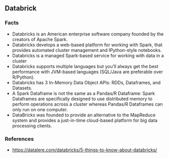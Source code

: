 ## Databrick

### Facts

* Databricks is an American enterprise software company founded by the creators of Apache Spark. 
* Databricks develops a web-based platform for working with Spark, that provides automated cluster management and IPython-style notebooks.
* Databricks is a managed Spark-based service for working with data in a cluster
* Databricks supports multiple languages but you’ll always get the best performance with JVM-based languages (SQL/Java are preferable over R/Python).
* Databricks has 3 In-Memory Data Object APIs: RDDs, Dataframes, and Datasets.
* A Spark Dataframe is not the same as a Pandas/R Dataframe: Spark Dataframes are specifically designed to use distributed memory to perform operations across a cluster whereas Pandas/R Dataframes can only run on one computer.
* DataBricks was founded to provide an alternative to the MapReduce system and provides a just-in-time cloud-based platform for big data processing clients.

### References
* https://datalere.com/databricks/5-things-to-know-about-databricks/
